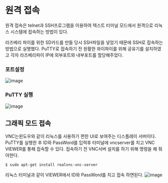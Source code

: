 # 원격 접속
원격 접속은 telnet과 SSH프로그램을 이용하여 텍스트 터미널 모드에서 원격으로 리눅스 시스템에 접속하는 방법이 있다.

라즈베리 파이를 위한 SD카드를 만들 당시 SSH파일을 넣었기 때문에 SSH로 접속하는 방법으로 실행했다.
PuTTY로 접속하기 전 원활한 와이파이를 위해 공유기를 설치하였고 각자 라즈베리파이 IP에 외부포트와 내부포트를 할당해주었다.
### 포트설정
![image](https://user-images.githubusercontent.com/73567433/125270153-59deff80-e344-11eb-881c-a54c5d99a846.png)

### PuTTY 실행
![image](https://user-images.githubusercontent.com/73567433/125270238-6cf1cf80-e344-11eb-8105-19f402fdd252.png)

## 그래픽 모드 접속
VNC는윈도우와 같이 리눅스를 사용하기 편한 UI로 보여주는 디스플레이 서버이다.
PuTTY를 실행한 후 ID와 PassWord를 입력후 터미널에 vncserver를 치고 VNC VIEWER를 통해 접속할 수 있다.
접속하기 전 VNC서버 설치를 하기 위해 명령을 해 줘야한다.
```linux
$ sudo apt-get install realvnc-vnc-server
```
리눅스 터미널과 같이 VIEWER에서 ID와 PassWord를 치고 접속 하면된다.
![image](https://user-images.githubusercontent.com/73567433/125271915-32893200-e346-11eb-81d2-1e0e40bc7c12.png)
